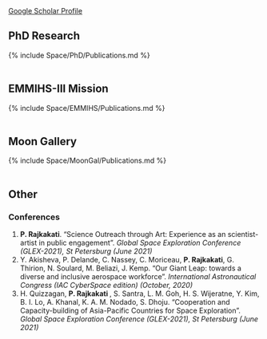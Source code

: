 <div>
	<a href="https://scholar.google.com/citations?hl=en&user=fdHnyXEAAAAJ">Google Scholar Profile</a>
</div>
<div>
	<h2> PhD Research </h2>
    {% include Space/PhD/Publications.md %}
</div>
<div> <br>
	<h2> EMMIHS-III Mission </h2>
    {% include Space/EMMIHS/Publications.md %}
</div>
<div> <br>
	<h2> Moon Gallery </h2>
    {% include Space/MoonGal/Publications.md %}
</div>
<div> <br>
	<h2> Other </h2>
	<h3> Conferences </h3>
	<ol>
		<li>
			<b>P. Rajkakati</b>. 
			“Science Outreach through Art: Experience as an scientist-artist in public engagement”.
			<i> Global Space Exploration Conference (GLEX-2021), St Petersburg (June 2021) </i>			
		</li>
		<li>
			Y. Akisheva, P. Delande, C. Nassey, C. Moriceau, <b>P. Rajkakati</b>, G. Thirion, N. Soulard, M. Beliazi, J. Kemp. 
			“Our Giant Leap: towards a diverse and inclusive aerospace workforce”.
			<i> International Astronautical Congress (IAC CyberSpace edition) (October, 2020) </i>			
		</li>
		<li>
			H. Quizzagan, <b> P. Rajkakati </b>, S. Santra, L. M. Goh, H. S. Wijeratne, Y. Kim, B. I. Lo, A. Khanal, K. A. M. Nodado, S. Dhoju.  
			“Cooperation and Capacity-building of Asia-Pacific Countries for Space Exploration”.
			<i> Global Space Exploration Conference (GLEX-2021), St Petersburg (June 2021) </i>			
		</li>
	</ol>
</div>